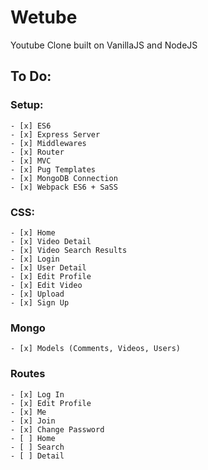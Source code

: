# Wetube

Youtube Clone built on VanillaJS and NodeJS

## To Do:

### Setup:

    - [x] ES6
    - [x] Express Server
    - [x] Middlewares
    - [x] Router
    - [x] MVC
    - [x] Pug Templates
    - [x] MongoDB Connection
    - [x] Webpack ES6 + SaSS

### CSS:

    - [x] Home
    - [x] Video Detail
    - [x] Video Search Results
    - [x] Login
    - [x] User Detail
    - [x] Edit Profile
    - [x] Edit Video
    - [x] Upload
    - [x] Sign Up

### Mongo

    - [x] Models (Comments, Videos, Users)

### Routes

    - [x] Log In
    - [x] Edit Profile
    - [x] Me
    - [x] Join
    - [x] Change Password
    - [ ] Home
    - [ ] Search
    - [ ] Detail
